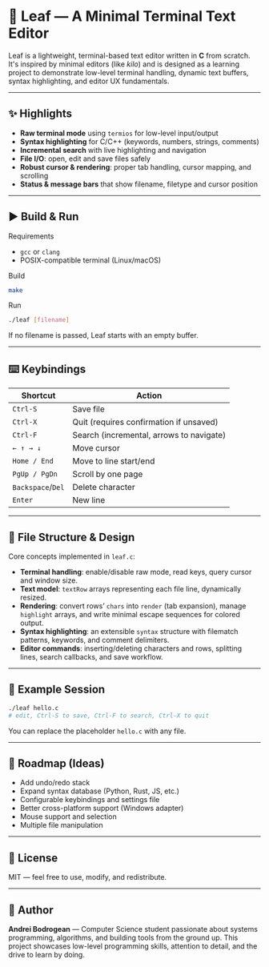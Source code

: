 # 🌿 Leaf — A Minimal Terminal Text Editor

Leaf is a lightweight, terminal-based text editor written in **C** from scratch. It's inspired by minimal editors (like *kilo*) and is designed as a learning project to demonstrate low-level terminal handling, dynamic text buffers, syntax highlighting, and editor UX fundamentals.

---

## ✨ Highlights

- **Raw terminal mode** using `termios` for low-level input/output
- **Syntax highlighting** for C/C++ (keywords, numbers, strings, comments)
- **Incremental search** with live highlighting and navigation
- **File I/O**: open, edit and save files safely
- **Robust cursor & rendering**: proper tab handling, cursor mapping, and scrolling
- **Status & message bars** that show filename, filetype and cursor position

---

## ▶️ Build & Run

Requirements
- `gcc` or `clang`
- POSIX-compatible terminal (Linux/macOS)

Build
```bash
make
```

Run
```bash
./leaf [filename]
```
If no filename is passed, Leaf starts with an empty buffer.

---

## ⌨️ Keybindings

| Shortcut       | Action |
|----------------|--------|
| `Ctrl-S`       | Save file |
| `Ctrl-X`       | Quit (requires confirmation if unsaved) |
| `Ctrl-F`       | Search (incremental, arrows to navigate) |
| `← ↑ → ↓`      | Move cursor |
| `Home / End`   | Move to line start/end |
| `PgUp / PgDn`  | Scroll by one page |
| `Backspace`/`Del` | Delete character |
| `Enter`        | New line |

---

## 📁 File Structure & Design

Core concepts implemented in `leaf.c`:

- **Terminal handling**: enable/disable raw mode, read keys, query cursor and window size.
- **Text model**: `textRow` arrays representing each file line, dynamically resized.
- **Rendering**: convert rows’ `chars` into `render` (tab expansion), manage `highlight` arrays, and write minimal escape sequences for colored output.
- **Syntax highlighting**: an extensible `syntax` structure with filematch patterns, keywords, and comment delimiters.
- **Editor commands**: inserting/deleting characters and rows, splitting lines, search callbacks, and save workflow.


---

## 🧪 Example Session

```bash
./leaf hello.c
# edit, Ctrl-S to save, Ctrl-F to search, Ctrl-X to quit
```

You can replace the placeholder `hello.c` with any file.

---

## 🧭 Roadmap (Ideas)

- Add undo/redo stack
- Expand syntax database (Python, Rust, JS, etc.)
- Configurable keybindings and settings file
- Better cross-platform support (Windows adapter)
- Mouse support and selection
- Multiple file manipulation

---

## 🧾 License

MIT — feel free to use, modify, and redistribute.

---

## 👤 Author

**Andrei Bodrogean** — Computer Science student passionate about systems programming, algorithms, and building tools from the ground up. This project showcases low-level programming skills, attention to detail, and the drive to learn by doing.
